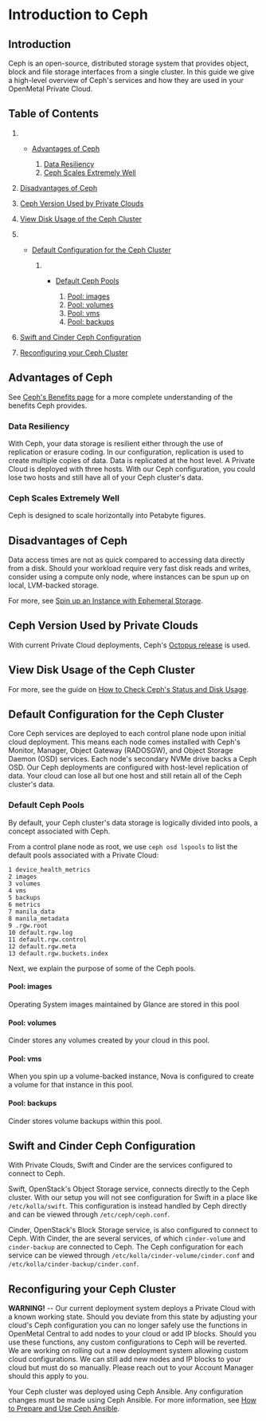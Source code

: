 # Introduction to Ceph

## Introduction

Ceph is an open-source, distributed storage system that provides object,
block and file storage interfaces from a single cluster. In this guide
we give a high-level overview of Ceph's services and how they are used
in your OpenMetal Private Cloud.

## Table of Contents

1.    - [Advantages of
        Ceph](operators_manual/day-2/introduction-to-ceph#advantages-of-ceph)
        
        1.  [Data
            Resiliency](operators_manual/day-2/introduction-to-ceph#data-resiliency)
        2.  [Ceph Scales Extremely
            Well](operators_manual/day-2/introduction-to-ceph#ceph-scales-extremely-well)

2.  [Disadvantages of
    Ceph](operators_manual/day-2/introduction-to-ceph#disadvantages-of-ceph)

3.  [Ceph Version Used by Private
    Clouds](operators_manual/day-2/introduction-to-ceph#ceph-version-used-by-private-clouds)

4.  [View Disk Usage of the Ceph
    Cluster](operators_manual/day-2/introduction-to-ceph#view-disk-usage-of-the-ceph-cluster)

5.    - [Default Configuration for the Ceph
        Cluster](operators_manual/day-2/introduction-to-ceph#default-configuration-for-the-ceph-cluster)
        
        1.    - [Default Ceph
                Pools](operators_manual/day-2/introduction-to-ceph#default-ceph-pools)
                
                1.  [Pool:
                    images](operators_manual/day-2/introduction-to-ceph#pool-images)
                2.  [Pool:
                    volumes](operators_manual/day-2/introduction-to-ceph#pool-volumes)
                3.  [Pool:
                    vms](operators_manual/day-2/introduction-to-ceph#pool-vms)
                4.  [Pool:
                    backups](operators_manual/day-2/introduction-to-ceph#pool-backups)

6.  [Swift and Cinder Ceph
    Configuration](operators_manual/day-2/introduction-to-ceph#swift-and-cinder-ceph-configuration)

7.  [Reconfiguring your Ceph
    Cluster](operators_manual/day-2/introduction-to-ceph#reconfiguring-your-ceph-cluster)

## Advantages of Ceph

See [Ceph's Benefits page](https://ceph.io/en/discover/benefits/) for a
more complete understanding of the benefits Ceph provides.

### Data Resiliency

With Ceph, your data storage is resilient either through the use of
replication or erasure coding. In our configuration, replication is used
to create multiple copies of data. Data is replicated at the host level.
A Private Cloud is deployed with three hosts. With our Ceph
configuration, you could lose two hosts and still have all of your Ceph
cluster's data.

### Ceph Scales Extremely Well

Ceph is designed to scale horizontally into Petabyte figures.

## Disadvantages of Ceph

Data access times are not as quick compared to accessing data directly
from a disk. Should your workload require very fast disk reads and
writes, consider using a compute only node, where instances can be spun
up on local, LVM-backed storage.

For more, see [Spin up an Instance with Ephemeral
Storage](https://central.openmetal.io/documentation/operators-manual-extras/spin-up-an-instance-with-ephemeral-storage).

## Ceph Version Used by Private Clouds

With current Private Cloud deployments, Ceph's [Octopus
release](https://docs.ceph.com/en/latest/releases/octopus/) is used.

## View Disk Usage of the Ceph Cluster

For more, see the guide on [How to Check Ceph's Status and Disk
Usage](operators_manual/day-3/check-ceph-status-disk-usage).

## Default Configuration for the Ceph Cluster

Core Ceph services are deployed to each control plane node upon initial
cloud deployment. This means each node comes installed with Ceph's
Monitor, Manager, Object Gateway (RADOSGW), and Object Storage Daemon
(OSD) services. Each node's secondary NVMe drive backs a Ceph OSD. Our
Ceph deployments are configured with host-level replication of data.
Your cloud can lose all but one host and still retain all of the Ceph
cluster's data.

### Default Ceph Pools

By default, your Ceph cluster's data storage is logically divided into
pools, a concept associated with Ceph.

From a control plane node as root, we use `ceph osd lspools` to list the
default pools associated with a Private Cloud:

    1 device_health_metrics
    2 images
    3 volumes
    4 vms
    5 backups
    6 metrics
    7 manila_data
    8 manila_metadata
    9 .rgw.root
    10 default.rgw.log
    11 default.rgw.control
    12 default.rgw.meta
    13 default.rgw.buckets.index

Next, we explain the purpose of some of the Ceph pools.

#### Pool: images

Operating System images maintained by Glance are stored in this pool

#### Pool: volumes

Cinder stores any volumes created by your cloud in this pool.

#### Pool: vms

When you spin up a volume-backed instance, Nova is configured to create
a volume for that instance in this pool.

#### Pool: backups

Cinder stores volume backups within this pool.

## Swift and Cinder Ceph Configuration

With Private Clouds, Swift and Cinder are the services configured to
connect to Ceph.

Swift, OpenStack's Object Storage service, connects directly to the Ceph
cluster. With our setup you will not see configuration for Swift in a
place like `/etc/kolla/swift`. This configuration is instead handled by
Ceph directly and can be viewed through `/etc/ceph/ceph.conf`.

Cinder, OpenStack's Block Storage service, is also configured to connect
to Ceph. With Cinder, the are several services, of which `cinder-volume`
and `cinder-backup` are connected to Ceph. The Ceph configuration for
each service can be viewed through
`/etc/kolla/cinder-volume/cinder.conf` and
`/etc/kolla/cinder-backup/cinder.conf`.

## Reconfiguring your Ceph Cluster

**WARNING\!** -- Our current deployment system deploys a Private Cloud
with a known working state. Should you deviate from this state by
adjusting your cloud's Ceph configuration you can no longer safely use
the functions in OpenMetal Central to add nodes to your cloud or add IP
blocks. Should you use these functions, any custom configurations to
Ceph will be reverted. We are working on rolling out a new deployment
system allowing custom cloud configurations. We can still add new nodes
and IP blocks to your cloud but must do so manually. Please reach out to
your Account Manager should this apply to you.

Your Ceph cluster was deployed using Ceph Ansible. Any configuration
changes must be made using Ceph Ansible. For more information, see [How
to Prepare and Use Ceph
Ansible](operators_manual/day-4/ceph-ansible/ceph-ansible).
